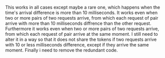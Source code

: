 This works in all cases except maybe a rare one, which happens when the time's arrival difference is more than 10 milliseconds. It works even when two or more pairs of two requests arrive, from which each request of pair arrive with more than 10 milliseconds diffrence than the other request. Furthermore it works even when two or more pairs of two requests arrive, from which each request of pair arrive at the same moment. I still need to alter it in a way so that it does not share the tokens if two requests arrive with 10 or less milliseconds difference, except if they arrive the same moment. Finally i need to remove the redundant code.
